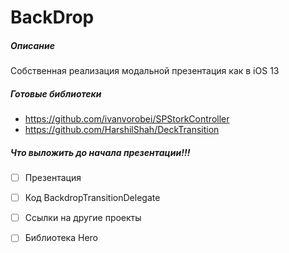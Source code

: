 # BackDrop

##### Описание
Собственная реализация модальной презентация как в iOS 13

##### Готовые библиотеки
- https://github.com/ivanvorobei/SPStorkController
- https://github.com/HarshilShah/DeckTransition

##### Что выложить до начала презентации!!!
- [ ] Презентация
- [ ] Код BackdropTransitionDelegate
- [ ] Ссылки на другие проекты
- [ ] Библиотека Hero
 
